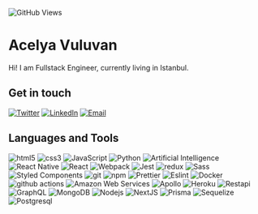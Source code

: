 ![GitHub Views](https://komarev.com/ghpvc/?username=acelyavul&color=FF007F)

# Acelya Vuluvan

Hi! I am Fullstack Engineer, currently living in Istanbul.

## Get in touch

<p>
<a href="https://twitter.com/acelya_vul" target="_blank"><img alt="Twitter" src="https://img.shields.io/badge/twitter-%231DA1F2.svg?&style=for-the-badge&logo=twitter&logoColor=white" /></a> 
<a href="https://www.linkedin.com/in/a%C3%A7elya-v-833887212/" target="_blank"><img alt="LinkedIn" src="https://img.shields.io/badge/linkedin-%230077B5.svg?&style=for-the-badge&logo=linkedin&logoColor=white" /></a>
<a href="mailto:acelyavuluvan@gmail.com" target="_blank"><img alt="Email" src="https://img.shields.io/badge/Gmail-fff?&style=for-the-badge&logo=gmail&logoColor=blue" /></a>
</p>



## Languages and Tools


<p>
  <img alt="html5" src="https://img.shields.io/badge/-HTML5-E34F26?style=flat-square&logo=html5&logoColor=white" />
  <img alt="css3" src="https://img.shields.io/badge/-CSS3-blue?style=flat&logo=CSS3&color=blue" />
  <img alt="JavaScript" src="https://img.shields.io/badge/JavaScript-grey?logo=javascript&logoWidth=20" />
  <img alt="Python" src="https://img.shields.io/badge/Python-F7CB3F?logo=python&style=flat-square" />
  <img alt="Artificial Intelligence" src="https://img.shields.io/badge/Artificial_Intelligence-F7CB3F?logo=artificial_intelligence&style=flat-square" />
  <img alt="React Native" src="https://img.shields.io/badge/-React%20Native-45b8d8?style=flat-square&logo=react-native&logoColor=white" />
  <img alt="React" src="https://img.shields.io/badge/-React-45b8d8?style=flat-square&logo=react&logoColor=white" />
  <img alt="Webpack" src="https://img.shields.io/badge/-Webpack-F7F7F7?style=flat-square&logo=webpack&logoColor=1B74BA" /> 
  <img alt="Jest" src="https://img.shields.io/badge/-Jest-fff?style=flat&logo=jest&logoColor=944058" />
  <img alt="redux" src="https://img.shields.io/badge/-Redux-764ABC?style=flat-square&logo=redux&logoColor=white" />
  <img alt="Sass" src="https://img.shields.io/badge/-Sass-CC6699?style=flat-square&logo=sass&logoColor=white" />
  <img alt="Styled Components" src="https://img.shields.io/badge/-Styled_Components-E19772?style=flat-square&logo=styledcomponents&logoColor=fff" />
  <img alt="git" src="https://img.shields.io/badge/-Git-F05032?style=flat-square&logo=git&logoColor=white" />
  <img alt="npm" src="https://img.shields.io/badge/-NPM-CB3837?style=flat-square&logo=npm&logoColor=white" />
  <img alt="Prettier" src="https://img.shields.io/badge/-Prettier-F7B93E?style=flat-square&logo=prettier&logoColor=white" />
  <img alt="Eslint" src="https://img.shields.io/badge/-Eslint-553FC1?style=flat&logo=Eslint&color=553FC1" />
  <img alt="Docker" src="https://img.shields.io/badge/-Docker-46a2f1?style=flat-square&logo=docker&logoColor=white" />
  <img alt="github actions" src="https://img.shields.io/badge/-Github_Actions-2088FF?style=flat-square&logo=github-actions&logoColor=white" />
  <img alt="Amazon Web Services" src="https://img.shields.io/badge/-Amazon_Web_Services-F7F7F7?logo=amazon&logoColor=orange" />
  <img alt="Apollo" src="https://img.shields.io/badge/-Apollo%20GraphQL-311C87?style=flat-square&logo=apollo-graphql&logoColor=white" />
  <img alt="Heroku" src="https://img.shields.io/badge/-Heroku-430098?style=flat-square&logo=heroku&logoColor=white" />
  <img alt="Restapi" src="https://img.shields.io/badge/-RestAPI-00AFDF?style=flat&logo=RestAPI&color=00AFDF" />
  <img alt="GraphQL" src="https://img.shields.io/badge/-GraphQL-E10098?style=flat-square&logo=graphql&logoColor=white" />
  <img alt="MongoDB" src="https://img.shields.io/badge/-MongoDB-13aa52?style=flat-square&logo=mongodb&logoColor=white" />
  <img alt="Nodejs" src="https://img.shields.io/badge/-Nodejs-43853d?style=flat-square&logo=Node.js&logoColor=white" />
  <img alt="NextJS" src="https://img.shields.io/badge/-Nextjs-black?style=flat-square&logo=Next.js&color=black" />
  <img alt="Prisma" src="https://img.shields.io/badge/-Prisma-black?style=flat&logo=Prisma&color=black" />
  <img alt="Sequelize" src="https://img.shields.io/badge/-Sequelize-teal?style=flat-square&logo=Sequelize&color=white" />
  <img alt="Postgresql" src="https://img.shields.io/badge/-PostgreSQL-31648C?style=flat&logo=postgresql&logoColor=white" />
 
</p>


